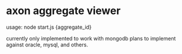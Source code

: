 # axon aggregate viewer

usage: node start.js {aggregate_id}

currently only implemented to work with mongodb
plans to implement against oracle, mysql, and others.
